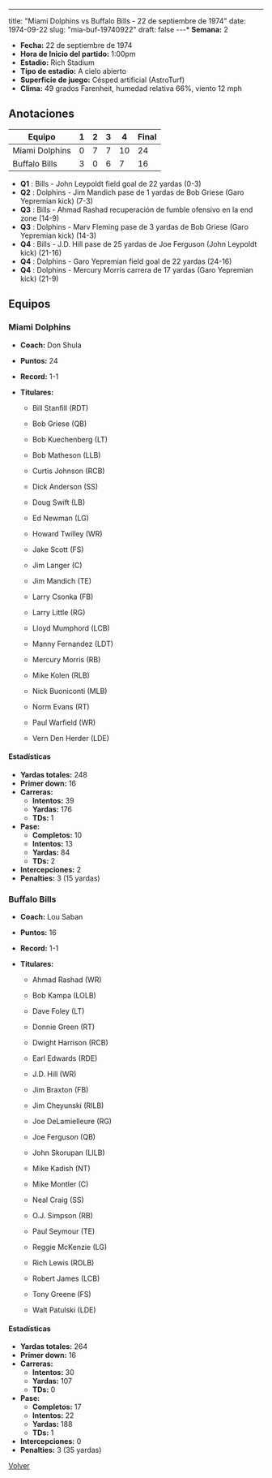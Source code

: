 ---
title: "Miami Dolphins vs Buffalo Bills - 22 de septiembre de 1974"
date: 1974-09-22
slug: "mia-buf-19740922"
draft: false
---* **Semana:** 2
* **Fecha:** 22 de septiembre de 1974
* **Hora de Inicio del partido:** 1:00pm
* **Estadio:** Rich Stadium
* **Tipo de estadio:** A cielo abierto
* **Superficie de juego:** Césped artificial (AstroTurf)
* **Clima:** 49 grados Farenheit, humedad relativa 66%, viento 12 mph




## Anotaciones
| Equipo | 1 | 2 | 3 | 4 | Final |
|--------|---|---|---|---|-------|
| Miami Dolphins  | 0 | 7 | 7 | 10  | 24 |
| Buffalo Bills  | 3 | 0 | 6 | 7  | 16 |
* **Q1** : Bills - John Leypoldt field goal de 22 yardas (0-3)
* **Q2** : Dolphins - Jim Mandich pase de 1 yardas de Bob Griese (Garo Yepremian kick) (7-3)
* **Q3** : Bills - Ahmad Rashad recuperación de fumble ofensivo en la end zone (14-9)
* **Q3** : Dolphins - Marv Fleming pase de 3 yardas de Bob Griese (Garo Yepremian kick) (14-3)
* **Q4** : Bills - J.D. Hill pase de 25 yardas de Joe Ferguson (John Leypoldt kick) (21-16)
* **Q4** : Dolphins - Garo Yepremian field goal de 22 yardas (24-16)
* **Q4** : Dolphins - Mercury Morris carrera de 17 yardas (Garo Yepremian kick) (21-9)


## Equipos


### Miami Dolphins
* **Coach:** Don Shula
* **Puntos:** 24
* **Record:** 1-1
* **Titulares:** 

  * Bill Stanfill (RDT) 

  * Bob Griese (QB) 

  * Bob Kuechenberg (LT) 

  * Bob Matheson (LLB) 

  * Curtis Johnson (RCB) 

  * Dick Anderson (SS) 

  * Doug Swift (LB) 

  * Ed Newman (LG) 

  * Howard Twilley (WR) 

  * Jake Scott (FS) 

  * Jim Langer (C) 

  * Jim Mandich (TE) 

  * Larry Csonka (FB) 

  * Larry Little (RG) 

  * Lloyd Mumphord (LCB) 

  * Manny Fernandez (LDT) 

  * Mercury Morris (RB) 

  * Mike Kolen (RLB) 

  * Nick Buoniconti (MLB) 

  * Norm Evans (RT) 

  * Paul Warfield (WR) 

  * Vern Den Herder (LDE) 

#### Estadísticas
* **Yardas totales:** 248
* **Primer down:** 16
* **Carreras:**
  * **Intentos:** 39
  * **Yardas:** 176
  * **TDs:** 1
* **Pase:**
  * **Completos:** 10
  * **Intentos:** 13
  * **Yardas:** 84
  * **TDs:** 2
* **Intercepciones:** 2
* **Penalties:** 3 (15 yardas)

### Buffalo Bills
* **Coach:** Lou Saban
* **Puntos:** 16
* **Record:** 1-1
* **Titulares:** 

  * Ahmad Rashad (WR) 

  * Bob Kampa (LOLB) 

  * Dave Foley (LT) 

  * Donnie Green (RT) 

  * Dwight Harrison (RCB) 

  * Earl Edwards (RDE) 

  * J.D. Hill (WR) 

  * Jim Braxton (FB) 

  * Jim Cheyunski (RILB) 

  * Joe DeLamielleure (RG) 

  * Joe Ferguson (QB) 

  * John Skorupan (LILB) 

  * Mike Kadish (NT) 

  * Mike Montler (C) 

  * Neal Craig (SS) 

  * O.J. Simpson (RB) 

  * Paul Seymour (TE) 

  * Reggie McKenzie (LG) 

  * Rich Lewis (ROLB) 

  * Robert James (LCB) 

  * Tony Greene (FS) 

  * Walt Patulski (LDE) 

#### Estadísticas
* **Yardas totales:** 264
* **Primer down:** 16
* **Carreras:**
  * **Intentos:** 30
  * **Yardas:** 107
  * **TDs:** 0
* **Pase:**
  * **Completos:** 17
  * **Intentos:** 22
  * **Yardas:** 188
  * **TDs:** 1
* **Intercepciones:** 0
* **Penalties:** 3 (35 yardas)


[Volver](/historia/1974)
